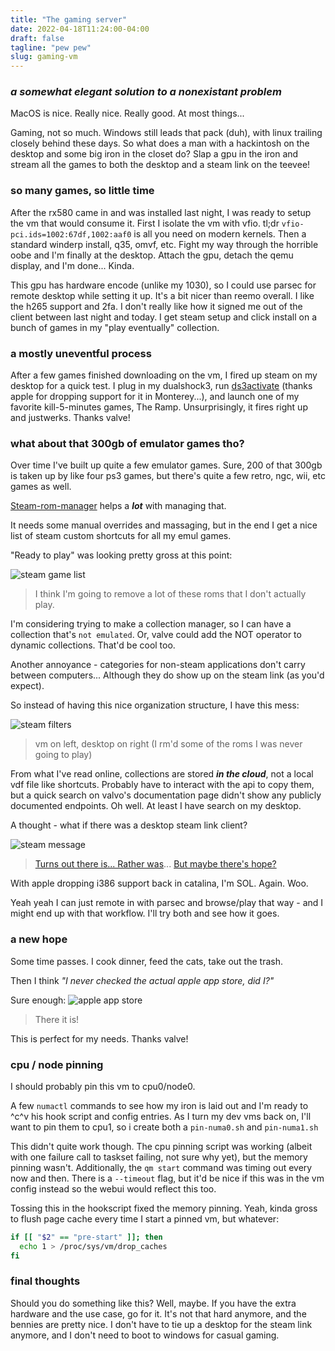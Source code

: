 ```yaml
---
title: "The gaming server"
date: 2022-04-18T11:24:00-04:00
draft: false
tagline: "pew pew"
slug: gaming-vm
---
```


### *a somewhat elegant solution to a nonexistant problem*

MacOS is nice. Really nice. Really good. At most things...

Gaming, not so much. Windows still leads that pack (duh), with linux trailing closely behind these days.
So what does a man with a hackintosh on the desktop and some big iron in the closet do?
Slap a gpu in the iron and stream all the games to both the desktop and a steam link on the teevee!

### so many games, so little time

After the rx580 came in and was installed last night, I was ready to setup the vm that would consume it.
First I isolate the vm with vfio. tl;dr `vfio-pci.ids=1002:67df,1002:aaf0` is all you need on modern kernels.
Then a standard winderp install, q35, omvf, etc. Fight my way through the horrible oobe and I'm finally at the desktop.
Attach the gpu, detach the qemu display, and I'm done... Kinda.

This gpu has hardware encode (unlike my 1030), so I could use parsec for remote desktop while setting it up.
It's a bit nicer than reemo overall. I like the h265 support and 2fa.
I don't really like how it signed me out of the client between last night and today.
I get steam setup and click install on a bunch of games in my "play eventually" collection.

### a mostly uneventful process

After a few games finished downloading on the vm, I fired up steam on my desktop for a quick test.
I plug in my dualshock3, run [ds3activate](https://github.com/libsdl-org/SDL/issues/4923#issuecomment-966722634) (thanks apple for dropping support for it in Monterey...), and launch one of my favorite kill-5-minutes games, The Ramp.
Unsurprisingly, it fires right up and justwerks. Thanks valve!

### what about that 300gb of emulator games tho?

Over time I've built up quite a few emulator games. Sure, 200 of that 300gb is taken up by like four ps3 games, but there's quite a few retro, ngc, wii, etc games as well.

[Steam-rom-manager](https://github.com/SteamGridDB/steam-rom-manager) helps a ***lot*** with managing that.

It needs some manual overrides and massaging, but in the end I get a nice list of steam custom shortcuts for all my emul games.

"Ready to play" was looking pretty gross at this point:

![steam game list](/2022/04/gaming-vm/so_many_games.png)
> I think I'm going to remove a lot of these roms that I don't actually play.

I'm considering trying to make a collection manager, so I can have a collection that's `not emulated`.
Or, valve could add the NOT operator to dynamic collections. That'd be cool too.

Another annoyance - categories for non-steam applications don't carry between computers... Although they do show up on the steam link (as you'd expect).

So instead of having this nice organization structure, I have this mess:

![steam filters](/2022/04/gaming-vm/collections.png)
> vm on left, desktop on right (I rm'd some of the roms I was never going to play)  

From what I've read online, collections are stored ***in the cloud***, not a local vdf file like shortcuts.
Probably have to interact with the api to copy them, but a quick search on valvo's documentation page didn't show any publicly documented endpoints.
Oh well. At least I have search on my desktop.

A thought - what if there was a desktop steam link client?

![steam message](/2022/04/gaming-vm/ouchie.png)
> [Turns out there is... Rather was](https://store.steampowered.com/app/353380/Steam_Link/)... [But maybe there's hope?](https://steamcommunity.com/app/353380/discussions/9/3108017414028756807/)

With apple dropping i386 support back in catalina, I'm SOL. Again. Woo.

Yeah yeah I can just remote in with parsec and browse/play that way - and I might end up with that workflow.
I'll try both and see how it goes.

### a new hope

Some time passes. I cook dinner, feed the cats, take out the trash.

Then I think *"I never checked the actual apple app store, did I?"*

Sure enough:
![apple app store](/2022/04/gaming-vm/oh_look.png)
> There it is!

This is perfect for my needs. Thanks valve!

### cpu / node pinning

I should probably pin this vm to cpu0/node0.

A few `numactl` commands to see how my iron is laid out and I'm ready to ^c^v his hook script and config entries.
As I turn my dev vms back on, I'll want to pin them to cpu1, so i create both a `pin-numa0.sh` and `pin-numa1.sh`

This didn't quite work though.
The cpu pinning script was working (albeit with one failure call to taskset failing, not sure why yet), but the memory pinning wasn't.
Additionally, the `qm start` command was timing out every now and then. There is a `--timeout` flag, but it'd be nice if this was in the vm config instead so the webui would reflect this too.

Tossing this in the hookscript fixed the memory pinning. Yeah, kinda gross to flush page cache every time I start a pinned vm, but whatever:

```bash
if [[ "$2" == "pre-start" ]]; then
  echo 1 > /proc/sys/vm/drop_caches
fi
```

### final thoughts

Should you do something like this? Well, maybe.
If you have the extra hardware and the use case, go for it.
It's not that hard anymore, and the bennies are pretty nice.
I don't have to tie up a desktop for the steam link anymore, and I don't need to boot to windows for casual gaming.
